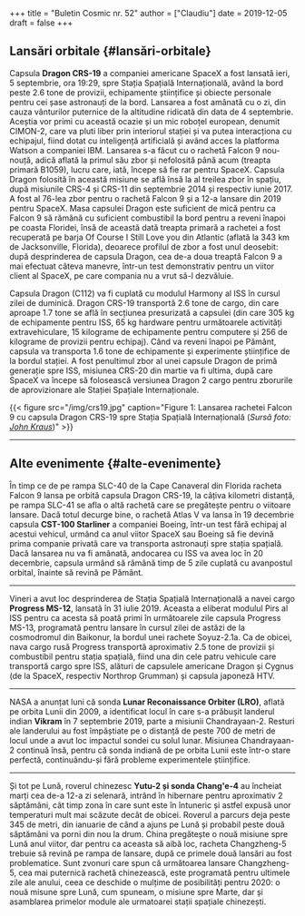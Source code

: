 +++
title = "Buletin Cosmic nr. 52"
author = ["Claudiu"]
date = 2019-12-05
draft = false
+++

## Lansări orbitale {#lansări-orbitale}

Capsula **Dragon CRS-19** a companiei americane SpaceX a fost lansată ieri, 5 septembrie, ora 19:29, spre Stația Spațială Internațională, având la bord peste 2.6 tone de provizii, echipamente științifice și obiecte personale pentru cei șase astronauți de la bord. Lansarea a fost amânată cu o zi, din cauza vânturilor puternice de la altitudine ridicată din data de 4 septembrie. Aceștia vor primi cu această ocazie și un mic roboțel european, denumit CIMON-2, care va pluti liber prin interiorul stației și va putea interacționa cu echipajul, fiind dotat cu inteligență artificială și având acces la platforma Watson a companiei IBM. Lansarea s-a făcut cu o rachetă Falcon 9 nou-nouță, adică aflată la primul său zbor și nefolosită până acum (treapta primară B1059), lucru care, iată, începe să fie rar pentru SpaceX. Capsula Dragon folosită în această misiune se află însă la al treilea zbor în spațiu, după misiunile CRS-4 și CRS-11 din septembrie 2014 și respectiv iunie 2017. A fost al 76-lea zbor pentru o rachetă Falcon 9 și a 12-a lansare din 2019 pentru SpaceX. Masa capsulei Dragon este suficient de mică pentru ca Falcon 9 să rămână cu suficient combustibil la bord pentru a reveni înapoi pe coasta Floridei, însă de această dată treapta primară a rachetei a fost recuperată pe barja Of Course I Still Love you din Atlantic (aflată la 343 km de Jacksonville, Florida), deoarece profilul de zbor a fost unul deosebit: după desprinderea de capsula Dragon, cea de-a doua treaptă Falcon 9 a mai efectuat câteva manevre, într-un test demonstrativ pentru un viitor client al SpaceX, pe care compania nu a vrut să-l dezvăluie.

Capsula Dragon (C112)  va fi cuplată cu modulul Harmony al ISS în cursul zilei de duminică. Dragon CRS-19 transportă 2.6 tone de cargo, din care aproape 1.7 tone se află în secțiunea presurizată a capsulei (din care 305 kg de echipamente pentru ISS, 65 kg hardware pentru următoarele activități extravehiculare, 15 kilograme de echipamente pentru computere și 256 de kilograme de provizii pentru echipaj).  Când va reveni înapoi pe Pământ, capsula va transporta 1.6 tone de echipamente și experimente științifice de la bordul stației. A fost penultimul zbor al unei capsule Dragon de primă generație spre ISS, misiunea CRS-20 din martie va fi ultima, după care SpaceX va începe să folosească versiunea Dragon 2 cargo pentru zborurile de aprovizionare ale Stației Spațiale Internaționale.

{{< figure src="/img/crs19.jpg" caption="Figure 1: Lansarea rachetei Falcon 9 cu capsula Dragon CRS-19 spre Stația Spațială Internațională (_Sursă foto: [John Kraus](https://twitter.com/johnkrausphotos/status/1202662118006366209)_)" >}}

---


## Alte evenimente {#alte-evenimente}

În timp ce de pe rampa SLC-40 de la Cape Canaveral din Florida racheta Falcon 9 lansa pe orbită capsula Dragon CRS-19, la câțiva kilometri distanță, pe rampa SLC-41 se afla o altă rachetă care se pregătește pentru o viitoare lansare. Dacă totul decurge bine, o rachetă Atlas V va lansa în 19 decembrie capsula **CST-100 Starliner** a companiei Boeing, într-un test fără echipaj al acestui vehicul, urmând ca anul viitor SpaceX sau Boeing să fie devină prima companie privată care va transporta astronauți spre stația spațială. Dacă lansarea nu va fi amânată, andocarea cu ISS va avea loc în 20 decembrie, capsula urmând să rămână timp de 5 zile cuplată cu avanpostul orbital, înainte să revină pe Pământ.

---

Vineri a avut loc desprinderea de Stația Spațială Internațională a navei cargo **Progress MS-12**, lansată în 31 iulie 2019. Aceasta a eliberat modulul Pirs al ISS pentru ca acesta să poată primi în următoarele zile capsula Progress MS-13, programată pentru lansare în cursul zilei de astăzi de la cosmodromul din Baikonur, la bordul unei rachete Soyuz-2.1a. Ca de obicei, nava cargo rusă Progress transportă aproximativ 2.5 tone de provizii și combustibil pentru stația spațială, fiind una din cele patru vehicule care transportă cargo spre ISS, alături de capsulele americane Dragon și Cygnus (de la SpaceX, respectiv Northrop Grumman) și capsula japoneză HTV.

---

NASA a anunțat luni că sonda **Lunar Reconaissance Orbiter (LRO)**, aflată pe orbita Lunii din 2009, a identificat locul în care s-a prăbușit landerul indian **Vikram** în 7 septembrie 2019, parte a misiunii Chandrayaan-2. Resturi ale landerului au fost împăștiate pe o distanță de peste 700 de metri de locul unde a avut loc impactul sondei cu solul lunar. Misiunea Chandrayaan-2 continuă însă, pentru că sonda indiană de pe orbita Lunii este într-o stare perfectă, continuându-și fără probleme experimentele științifice.

---

Și tot pe Lună, roverul chinezesc **Yutu-2 și sonda Chang'e-4** au încheiat marți cea de-a 12-a zi selenară, intrând în hibernare pentru aproximativ 2 săptămâni, cât timp zona în care sunt este în întuneric și astfel expusă unor temperaturi mult mai scăzute decât de obicei. Roverul a parcurs deja peste 345 de metri, din ianuarie de când a ajuns pe Lună și probabil peste două săptămâni va porni din nou la drum. China pregătește o nouă misiune spre Lună anul viitor, dar pentru ca aceasta să aibă loc, racheta Changzheng-5 trebuie să revină pe rampa de lansare, după ce primele două lansări au fost problematice. Sunt zvonuri care spun că următoarea lansare Changzheng-5, cea mai puternică rachetă chinezească, este programată pentru ultimele zile ale anului, ceea ce deschide o mulțime de posibilități pentru 2020: o nouă misune spre Lună, cum spuneam, o misiune spre Marte, dar și asamblarea primelor module ale urmatoarei stații spațiale chinezești.